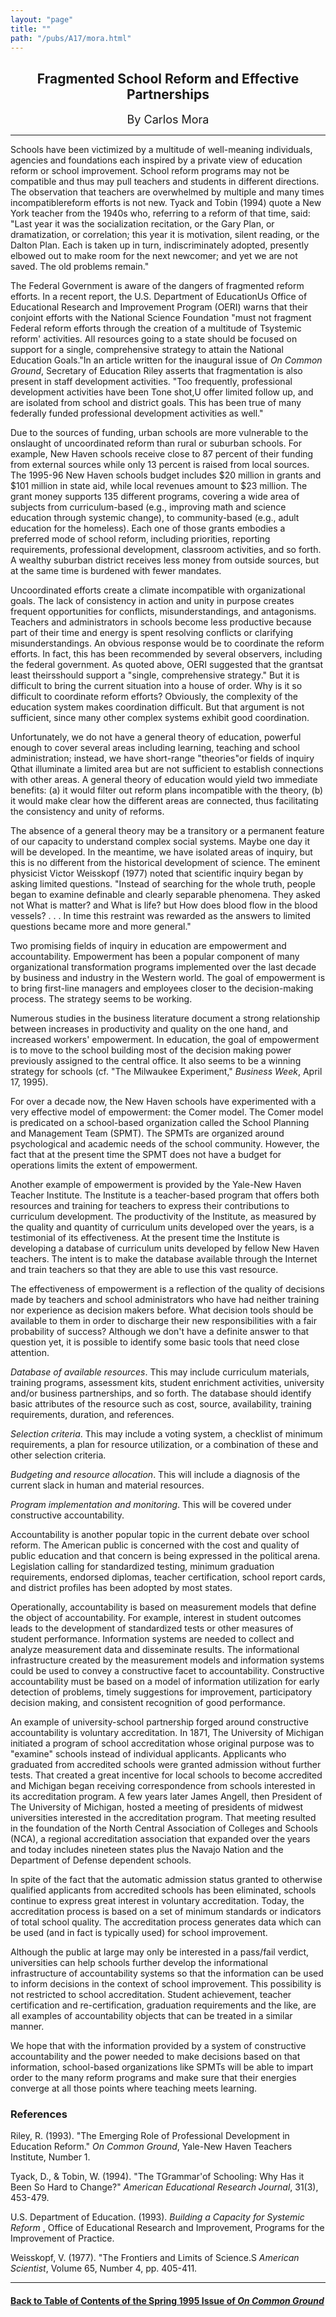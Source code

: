 ```yaml
---
layout: "page"
title: ""
path: "/pubs/A17/mora.html"
---
```

<main>
<center><h2>
Fragmented School Reform and Effective Partnerships</h2>
<font size="+1">By Carlos Mora</font>
</center><hr/>
Schools have been victimized by a multitude of well-meaning
individuals, agencies and foundations­ each inspired by a private
view of
education reform or school improvement. School reform programs may not be
compatible and thus may pull teachers and students in different
directions. The observation that teachers are overwhelmed by
multiple­
and many times incompatible­reform efforts is not new. Tyack and
Tobin
(1994) quote a New York teacher from the 1940s who, referring to a reform
of that time, said: "Last year it was the socialization recitation, or the
Gary Plan, or dramatization, or correlation; this year it is motivation,
silent reading, or the Dalton Plan. Each is taken up in turn,
indiscriminately adopted, presently elbowed out to make room for the next
newcomer; and yet we are not saved. The old problems remain."
<p>
The Federal Government is aware of the dangers of fragmented reform
efforts.  In a recent report, the U.S. Department of EducationUs Office of
Educational Research and Improvement Program (OERI) warns that their
conjoint efforts with the National Science Foundation "must not fragment
Federal reform efforts through the creation of a multitude of Tsystemic
reform' activities.  All resources going to a state should be focused on
support for a single, comprehensive strategy to attain the National
Education Goals."In an article written for the inaugural issue of <i>On
Common Ground</i>, Secretary of Education Riley asserts that fragmentation
is also present in staff development activities.  "Too frequently,
professional development activities have been Tone shot,U offer limited
follow up, and are isolated from school and district goals.  This has been
true of many federally funded professional development activities as
well."
</p><p>
Due to the sources of funding, urban schools are more vulnerable to the
onslaught of uncoordinated reform than rural or suburban schools. For
example, New Haven schools receive close to 87 percent of their funding
from external sources while only 13 percent is raised from local sources.
The 1995-96 New Haven schools budget includes $20 million in grants and
$101 million in state aid, while local revenues amount to $23 million.
The grant money supports 135 different programs, covering a wide area of
subjects from curriculum-based (e.g., improving math and science education
through systemic change), to community-based (e.g., adult education for
the homeless). Each one of those grants embodies a preferred mode of
school reform, including priorities, reporting requirements, professional
development, classroom activities, and so forth. A wealthy suburban
district receives less money from outside sources, but at the same time is
burdened with fewer mandates.
</p><p>Uncoordinated efforts create a climate incompatible with organizational
goals. The lack of consistency in action and unity in purpose creates
frequent opportunities for conflicts, misunderstandings, and antagonisms.
Teachers and administrators in schools become less productive because part
of their time and energy is spent resolving conflicts or clarifying
misunderstandings. An obvious response would be to coordinate the reform
efforts. In fact, this has been recommended by several observers,
including the federal government. As quoted above, OERI suggested that the
grants­at least theirs­should support a "single, comprehensive
strategy." But it is difficult to bring the current situation into a house
of order.
Why is it so difficult to coordinate reform efforts? Obviously, the
complexity of the education system makes coordination difficult. But that
argument is not sufficient, since many other complex systems exhibit good
coordination.
</p><p>
Unfortunately, we do not have a general theory of education, powerful
enough to cover several areas including learning, teaching and school
administration; instead, we have short-range "theories"­or fields of
inquiry Q­that illuminate a limited area but are not sufficient to
establish connections with other areas. A general theory of education
would yield two immediate benefits: (a) it would filter out reform plans
incompatible with the theory, (b) it would make clear how the different
areas are connected, thus facilitating the consistency and unity of
reforms.
</p><p>
The absence of a general theory may be a transitory or a permanent feature
of our capacity to understand complex social systems. Maybe one day it
will be developed. In the meantime, we have isolated areas of inquiry, but
this is no different from the historical development of science. The
eminent physicist Victor Weisskopf (1977) noted that scientific inquiry
began by asking limited questions. "Instead of searching for the whole
truth, people began to examine definable and clearly separable phenomena.
They asked not What is matter? and What is life? but How does blood flow
in the blood vessels? . . . In time this restraint was rewarded as the
answers to limited questions became more and more general."
</p><p>
Two promising fields of inquiry in education are empowerment and
accountability. Empowerment has been a popular component of many
organizational transformation programs implemented over the last decade by
business and industry in the Western world. The goal of empowerment is to
bring first-line managers and employees closer to the decision-making
process.  The strategy seems to be working.
</p><p>
Numerous studies in the business literature document a strong relationship
between increases in productivity and quality on the one hand, and
increased workers' empowerment. In education, the goal of empowerment is
to move to the school building most of the decision making power
previously assigned to the central office.  It also seems to be a winning
strategy for schools (cf. "The Milwaukee Experiment," <i>Business
Week</i>, April 17, 1995).
</p><p>
For over a decade now, the New Haven schools have experimented with a very
effective model of empowerment: the Comer model. The Comer model is
predicated on a school-based organization called the School Planning and
Management Team (SPMT). The SPMTs are organized around psychological and
academic needs of the school community. However, the fact that at the
present time the SPMT does not have a budget for operations limits the
extent of empowerment.
</p><p>
Another example of empowerment is provided by the Yale-New Haven Teacher
Institute. The Institute is a teacher-based program that offers both
resources and training for teachers to express their contributions to
curriculum development. The productivity of the Institute, as measured by
the quality and quantity of curriculum units developed over the years, is
a testimonial of its effectiveness. At the present time the Institute is
developing a database of curriculum units developed by fellow New Haven
teachers. The intent is to make the database available through the
Internet and train teachers so that they are able to use this vast
resource.
</p><p>
The effectiveness of empowerment is a reflection of the quality of
decisions made by teachers and school administrators who have had neither
training nor experience as decision makers before.  What decision tools
should be available to them in order to discharge their new
responsibilities with a fair probability of success? Although we don't
have a definite answer to that question yet, it is possible to identify
some basic tools that need close attention.
</p><p>
<i> Database of available resources</i>. This may include curriculum
materials, training programs, assessment kits, student enrichment
activities, university and/or business partnerships, and so forth. The
database should identify basic attributes of the resource such as cost,
source, availability, training requirements, duration, and references.
</p><p>
<i> Selection criteria</i>. This may include a voting system, a checklist
of minimum requirements, a plan for resource utilization, or a combination
of these and other selection criteria.
</p><p>
<i> Budgeting and resource allocation</i>.  This will include a diagnosis
of the current slack in human and material resources.
</p><p>
<i>Program implementation and monitoring</i>.  This will be covered under
constructive accountability.
</p><p>
Accountability is another popular topic in the current debate over school
reform.  The American public is concerned with the cost and quality of
public education and that concern is being expressed in the political
arena.  Legislation calling for standardized testing, minimum graduation
requirements, endorsed diplomas, teacher certification, school report
cards, and district profiles has been adopted by most states.
</p><p>
Operationally, accountability is based on measurement models that define
the object of accountability.  For example, interest in student outcomes
leads to the development of standardized tests or other measures of
student performance. Information systems are needed to collect and analyze
measurement data and disseminate results. The informational infrastructure
created by the measurement models and information systems could be used to
convey a constructive facet to accountability. Constructive accountability
must be based on a model of information utilization for early detection of
problems, timely suggestions for improvement, participatory decision
making, and consistent recognition of good performance.
</p><p>
An example of university-school partnership forged around constructive
accountability is voluntary accreditation. In 1871, The University of
Michigan initiated a program of school accreditation whose original
purpose was to "examine" schools instead of individual applicants.
Applicants who graduated from accredited schools were granted admission
without further tests.  That created a great incentive for local schools
to become accredited and Michigan began receiving correspondence from
schools interested in its accreditation program. A few years later James
Angell, then President of The University of Michigan, hosted a meeting of
presidents of midwest universities interested in the accreditation
program. That meeting resulted in the foundation of the North Central
Association of Colleges and Schools (NCA), a regional accreditation
association that expanded over the years and today includes nineteen
states plus the Navajo Nation and the Department of Defense dependent
schools.
</p><p>
In spite of the fact that the automatic admission status granted to
otherwise qualified applicants from accredited schools has been
eliminated, schools continue to express great interest in voluntary
accreditation. Today, the accreditation process is based on a set of
minimum standards or indicators of total school quality.  The
accreditation process generates data which can be used (and in fact is
typically used) for school improvement.
</p><p>
Although the public at large may only be interested in a pass/fail
verdict, universities can help schools further develop the informational
infrastructure of accountability systems so that the information can be
used to inform decisions in the context of school improvement. This
possibility is not restricted to school accreditation. Student
achievement, teacher certification and re-certification, graduation
requirements and the like, are all examples of accountability objects that
can be treated in a similar manner.
</p><p>
We hope that with the information provided by a system of constructive
accountability and the power needed to make decisions based on that
information, school-based organizations like SPMTs will be able to impart
order to the many reform programs and make sure that their energies
converge at all those points where teaching meets learning.
</p><h3>References</h3>
Riley, R. (1993). "The Emerging Role of Professional Development in
Education Reform."  <i>On Common Ground</i>, Yale-New Haven Teachers
Institute, Number 1.
<p>
Tyack, D., &amp; Tobin, W. (1994). "The TGrammar'of Schooling: Why Has it Been
So Hard to Change?" <i>American Educational Research Journal</i>, 31(3),
453-479.
</p><p>
U.S. Department of Education. (1993). <i>Building a Capacity for Systemic
Reform</i> , Office of Educational Research and Improvement, Programs for
the Improvement of Practice.
</p><p>
Weisskopf, V. (1977). "The Frontiers and Limits of Science.S  <i>American
Scientist</i>, Volume 65, Number 4, pp. 405-411.
</p><hr/>
<h4><a href=".\">Back to
Table of Contents of the Spring 1995 Issue of <i>On Common
Ground</i></a>
</h4>
</main>